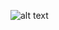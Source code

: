 ![alt text](https://raw.githubusercontent.com/HasibeZaferr/RecyclerView/app/src/main/res/drawable/apprv.png)
